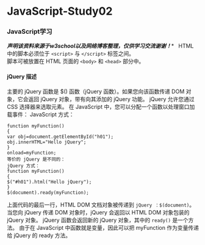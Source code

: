 # JavaScript-Study02
### JavaScript学习  
***********声明该资料来源于w3school以及网络博客整理，仅供学习交流谢谢！************  
HTML 中的脚本必须位于 `<script>` 与 `</script>` 标签之间。  
脚本可被放置在 HTML 页面的 `<body>` 和 `<head>` 部分中。  

#### jQuery 描述
主要的 jQuery 函数是 $() 函数（jQuery 函数）。如果您向该函数传递 DOM 对象，它会返回 jQuery 对象，带有向其添加的 jQuery 功能。
jQuery 允许您通过 CSS 选择器来选取元素。
在 JavaScript 中，您可以分配一个函数以处理窗口加载事件：
JavaScript 方式：  
```
function myFunction()
{
var obj=document.getElementById("h01");
obj.innerHTML="Hello jQuery";
}
onload=myFunction;
等价的 jQuery 是不同的：
jQuery 方式：
function myFunction()
{
$("#h01").html("Hello jQuery");
}
$(document).ready(myFunction);  
```  
上面代码的最后一行，HTML DOM 文档对象被传递到 `jQuery ：$(document)`。
当您向 jQuery 传递 DOM 对象时，jQuery 会返回以 HTML DOM 对象包装的 jQuery 对象。
jQuery 函数会返回新的 jQuery 对象，其中的 `ready()` 是一个方法。
由于在 JavaScript 中函数就是变量，因此可以把 myFunction 作为变量传递给 jQuery 的 ready 方法。

